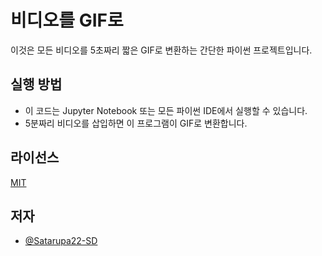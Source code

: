 # 비디오를 GIF로

이것은 모든 비디오를 5초짜리 짧은 GIF로 변환하는 간단한 파이썬 프로젝트입니다.

## 실행 방법
- 이 코드는 Jupyter Notebook 또는 모든 파이썬 IDE에서 실행할 수 있습니다.
- 5분짜리 비디오를 삽입하면 이 프로그램이 GIF로 변환합니다.
## 라이선스

[MIT](https://choosealicense.com/licenses/mit/)
## 저자

- [@Satarupa22-SD](https://github.com/Satarupa22-SD)
